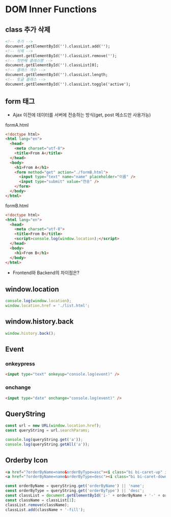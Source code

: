 # DOM Inner Functions

## class 추가 삭제
```html
<!-- 추가 -->
document.getElementById('').classList.add('');
<!-- 삭제 -->
document.getElementById('').classList.remove('');
<!-- 첫번째 클래스명 -->
document.getElementById('').classList[0];
<!-- 클래스 개수 -->
document.getElementById('').classList.length;
<!-- 토글 클래스 -->
document.getElementById('').classList.toggle('active');
```

## form 태그
* Ajax 이전에 데이터를 서버에 전송하는 방식(get, post 메소드만 사용가능)

formA.html
```html
<!doctype html>
<html lang="en">
  <head>
    <meta charset="utf-8">
    <title>From A</title>
  </head>
  <body>
    <h1>From A</h1>
    <form method="get" action="./formB.html">
      <input type="text" name="name" placeholder="이름" />
      <input type="submit" value="전송" />
    </form>
  </body>
</html>
```

formB.html
```html
<!doctype html>
<html lang="en">
  <head>
    <meta charset="utf-8">
    <title>From B</title>
    <script>console.log(window.location);</script>
  </head>
  <body>
    <h1>From B</h1>
  </body>
</html>
```
* Frontend와 Backend의 차이점은?

## window.location
```js
console.log(window.location);
window.location.href = './list.html';
```

## window.history.back
```js
window.history.back();
```

## Event
### onkeypress
```html
<input type="text" onkeyup="console.log(event)" />
```

### onchange
```html
<input type="date" onchange="console.log(event)" />
```

## QueryString
```js
const url = new URL(window.location.href);
const queryString = url.searchParams;

console.log(queryString.get('a'));
console.log(queryString.getAll('a'));
```

## Orderby Icon
```html
<a href="?orderByName=name&orderByType=asc"><i class="bi bi-caret-up" id="i-name-asc"></i></a>
<a href="?orderByName=name&orderByType=desc"><i class="bi bi-caret-down" id="i-name-desc"></i></a>
```
```js
const orderByName = queryString.get('orderByName') || 'name';
const orderByType = queryString.get('orderByType') || 'desc';
const classList = document.getElementById('i-' + orderByName + '-' + orderByType).classList;
const className = classList[1];
classList.remove(className);
classList.add(className + '-fill');
```
